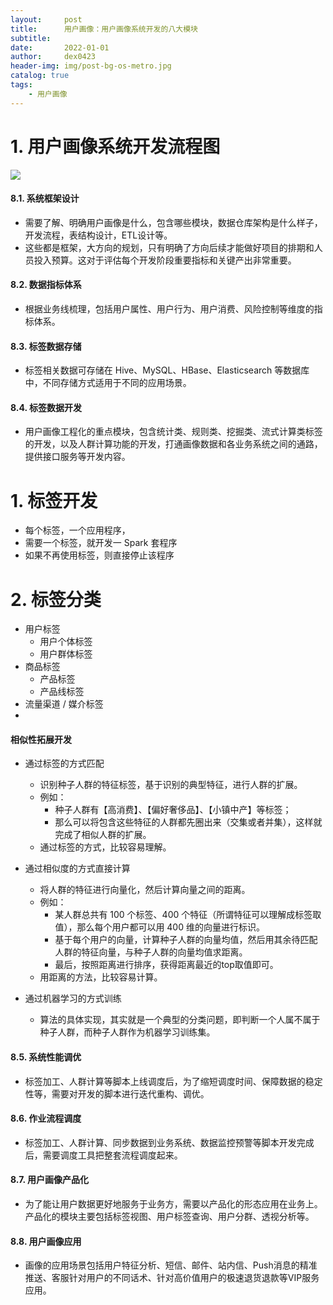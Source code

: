 ```yaml
---
layout:     post
title:      用户画像：用户画像系统开发的八大模块
subtitle:   
date:       2022-01-01
author:     dex0423
header-img: img/post-bg-os-metro.jpg
catalog: true
tags:
    - 用户画像
---
```




# 1. 用户画像系统开发流程图

![]({{site.baseurl}}/img-post/用户画像-7.png)

#### 8.1. 系统框架设计

- 需要了解、明确用户画像是什么，包含哪些模块，数据仓库架构是什么样子，开发流程，表结构设计，ETL设计等。
- 这些都是框架，大方向的规划，只有明确了方向后续才能做好项目的排期和人员投入预算。这对于评估每个开发阶段重要指标和关键产出非常重要。

#### 8.2. 数据指标体系

- 根据业务线梳理，包括用户属性、用户行为、用户消费、风险控制等维度的指标体系。

#### 8.3. 标签数据存储

- 标签相关数据可存储在 Hive、MySQL、HBase、Elasticsearch 等数据库中，不同存储方式适用于不同的应用场景。

#### 8.4. 标签数据开发

- 用户画像工程化的重点模块，包含统计类、规则类、挖掘类、流式计算类标签的开发，以及人群计算功能的开发，打通画像数据和各业务系统之间的通路，提供接口服务等开发内容。

# 1. 标签开发

- 每个标签，一个应用程序，
- 需要一个标签，就开发一 Spark 套程序
- 如果不再使用标签，则直接停止该程序

# 2. 标签分类

- 用户标签
    - 用户个体标签
    - 用户群体标签
- 商品标签
    - 产品标签
    - 产品线标签
- 流量渠道 / 媒介标签
- 


#### 相似性拓展开发

- 通过标签的方式匹配
    - 识别种子人群的特征标签，基于识别的典型特征，进行人群的扩展。
    - 例如：
        - 种子人群有【高消费】、【偏好奢侈品】、【小镇中产】等标签；
        - 那么可以将包含这些特征的人群都先圈出来（交集或者并集），这样就完成了相似人群的扩展。
    - 通过标签的方式，比较容易理解。
    
- 通过相似度的方式直接计算
    - 将人群的特征进行向量化，然后计算向量之间的距离。
    - 例如：
        - 某人群总共有 100 个标签、400 个特征（所谓特征可以理解成标签取值），那么每个用户都可以用 400 维的向量进行标识。
        - 基于每个用户的向量，计算种子人群的向量均值，然后用其余待匹配人群的特征向量，与种子人群的向量均值求距离。
        - 最后，按照距离进行排序，获得距离最近的top取值即可。
    - 用距离的方法，比较容易计算。

- 通过机器学习的方式训练
    - 算法的具体实现，其实就是一个典型的分类问题，即判断一个人属不属于种子人群，而种子人群作为机器学习训练集。

#### 8.5. 系统性能调优

- 标签加工、人群计算等脚本上线调度后，为了缩短调度时间、保障数据的稳定性等，需要对开发的脚本进行迭代重构、调优。

#### 8.6. 作业流程调度

- 标签加工、人群计算、同步数据到业务系统、数据监控预警等脚本开发完成后，需要调度工具把整套流程调度起来。

#### 8.7. 用户画像产品化

- 为了能让用户数据更好地服务于业务方，需要以产品化的形态应用在业务上。产品化的模块主要包括标签视图、用户标签查询、用户分群、透视分析等。

#### 8.8. 用户画像应用

- 画像的应用场景包括用户特征分析、短信、邮件、站内信、Push消息的精准推送、客服针对用户的不同话术、针对高价值用户的极速退货退款等VIP服务应用。





